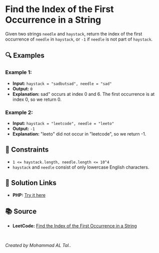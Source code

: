 # Find the Index of the First Occurrence in a String

Given two strings `needle` and `haystack`, return the index of the first occurrence of `needle` in `haystack`, or `-1` if `needle` is not part of `haystack`.

## 🔍 Examples

### Example 1:
- **Input:** `haystack = "sadbutsad", needle = "sad"`
- **Output:** `0`
- **Explanation:** sad" occurs at index 0 and 6.
  The first occurrence is at index 0, so we return 0.

### Example 2:
- **Input:** `haystack = "leetcode", needle = "leeto"`
- **Output:** `-1`
- **Explanation:** "leeto" did not occur in "leetcode", so we return -1.

## 📝 Constraints
- `1 <= haystack.length, needle.length <= 10^4`
- `haystack` and `needle` consist of only lowercase English characters.
## 🔗 Solution Links

- **PHP:** [Try it here](https://www.programiz.com/online-compiler/2iJwoxrMCPXY3)


## 📚 Source
- **LeetCode:** [Find the Index of the First Occurrence in a String](https://leetcode.com/problems/find-the-index-of-the-first-occurrence-in-a-string)

<br>

*Created by Mohammad AL Tal..*
